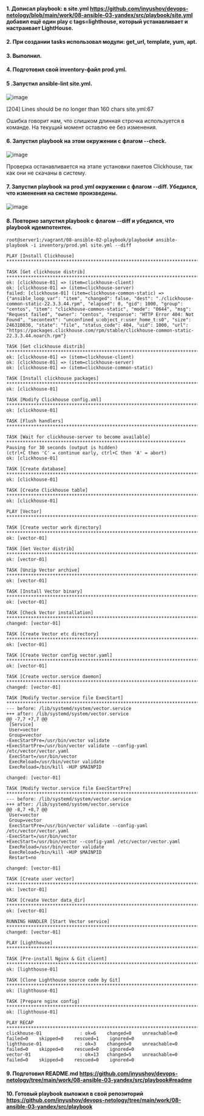 #### 1. Дописал playbook: в site.yml https://github.com/inyushov/devops-netology/blob/main/work/08-ansible-03-yandex/src/playbook/site.yml добавил ещё один play с tags=lighthouse, который устанавливает и настраивает LightHouse.

#### 2. При создании tasks использовал модули: get_url, template, yum, apt.

#### 3. Выполнил.

#### 4. Подготовил свой inventory-файл prod.yml. 

#### 5 .Запустил ansible-lint site.yml.

![image](https://github.com/inyushov/devops-netology/assets/127683348/f33547e0-05ea-4f34-8336-157570c110cb)

[204] Lines should be no longer than 160 chars
site.yml:67

Ошибка говорит нам, что слишком длинная строчка используется в команде. На текущий момент оставлю ее без изменения.

#### 6. Запустил playbook на этом окружении с флагом --check.

![image](https://github.com/inyushov/devops-netology/assets/127683348/4eba73e9-d2c5-47d9-8acc-9325e253ecf7)

Проверка останавливается на этапе установки пакетов Clickhouse, так как они не скачаны в систему.

#### 7. Запустил playbook на prod.yml окружении с флагом --diff. Убедился, что изменения на системе произведены.

![image](https://github.com/inyushov/devops-netology/assets/127683348/72fc271a-468a-4846-84a1-4a05c5b3d423)


#### 8. Повторно запустил playbook с флагом --diff и убедился, что playbook идемпотентен.

```
root@server1:/vagrant/08-ansible-02-playbook/playbook# ansible-playbook -i inventory/prod.yml site.yml --diff

PLAY [Install Clickhouse] **********************************************************************************************

TASK [Get clickhouse distrib] ******************************************************************************************
ok: [clickhouse-01] => (item=clickhouse-client)
ok: [clickhouse-01] => (item=clickhouse-server)
failed: [clickhouse-01] (item=clickhouse-common-static) => {"ansible_loop_var": "item", "changed": false, "dest": "./clickhouse-common-static-22.3.3.44.rpm", "elapsed": 0, "gid": 1000, "group": "centos", "item": "clickhouse-common-static", "mode": "0644", "msg": "Request failed", "owner": "centos", "response": "HTTP Error 404: Not Found", "secontext": "unconfined_u:object_r:user_home_t:s0", "size": 246310036, "state": "file", "status_code": 404, "uid": 1000, "url": "https://packages.clickhouse.com/rpm/stable/clickhouse-common-static-22.3.3.44.noarch.rpm"}

TASK [Get clickhouse distrib] ******************************************************************************************
ok: [clickhouse-01] => (item=clickhouse-client)
ok: [clickhouse-01] => (item=clickhouse-server)
ok: [clickhouse-01] => (item=clickhouse-common-static)

TASK [Install clickhouse packages] *************************************************************************************
ok: [clickhouse-01]

TASK [Modify Clickhouse config.xml] ************************************************************************************
ok: [clickhouse-01]

TASK [Flush handlers] **************************************************************************************************

TASK [Wait for clickhouse-server to become available] ******************************************************************
Pausing for 30 seconds (output is hidden)
(ctrl+C then 'C' = continue early, ctrl+C then 'A' = abort)
ok: [clickhouse-01]

TASK [Create database] *************************************************************************************************
ok: [clickhouse-01]

TASK [Create Clickhouse table] *****************************************************************************************
ok: [clickhouse-01]

PLAY [Vector] **********************************************************************************************************

TASK [Create vector work directory] ************************************************************************************
ok: [vector-01]

TASK [Get Vector distrib] **********************************************************************************************
ok: [vector-01]

TASK [Unzip Vector archive] ********************************************************************************************
ok: [vector-01]

TASK [Install Vector binary] *******************************************************************************************
ok: [vector-01]

TASK [Check Vector installation] ***************************************************************************************
changed: [vector-01]

TASK [Create Vector etc directory] *************************************************************************************
ok: [vector-01]

TASK [Create Vector config vector.yaml] ********************************************************************************
ok: [vector-01]

TASK [Create vector.service daemon] ************************************************************************************
changed: [vector-01]

TASK [Modify Vector.service file ExecStart] ****************************************************************************
--- before: /lib/systemd/system/vector.service
+++ after: /lib/systemd/system/vector.service
@@ -7,7 +7,7 @@
 [Service]
 User=vector
 Group=vector
-ExecStartPre=/usr/bin/vector validate
+ExecStartPre=/usr/bin/vector validate --config-yaml /etc/vector/vector.yaml
 ExecStart=/usr/bin/vector
 ExecReload=/usr/bin/vector validate
 ExecReload=/bin/kill -HUP $MAINPID

changed: [vector-01]

TASK [Modify Vector.service file ExecStartPre] *************************************************************************
--- before: /lib/systemd/system/vector.service
+++ after: /lib/systemd/system/vector.service
@@ -8,7 +8,7 @@
 User=vector
 Group=vector
 ExecStartPre=/usr/bin/vector validate --config-yaml /etc/vector/vector.yaml
-ExecStart=/usr/bin/vector
+ExecStart=/usr/bin/vector --config-yaml /etc/vector/vector.yaml
 ExecReload=/usr/bin/vector validate
 ExecReload=/bin/kill -HUP $MAINPID
 Restart=no

changed: [vector-01]

TASK [Create user vector] **********************************************************************************************
ok: [vector-01]

TASK [Create Vector data_dir] ******************************************************************************************
ok: [vector-01]

RUNNING HANDLER [Start Vector service] *********************************************************************************
changed: [vector-01]

PLAY [Lighthouse] ******************************************************************************************************

TASK [Pre-install Nginx & Git client] **********************************************************************************
ok: [lighthouse-01]

TASK [Clone Lighthouse source code by Git] *****************************************************************************
ok: [lighthouse-01]

TASK [Prepare nginx config] ********************************************************************************************
ok: [lighthouse-01]

PLAY RECAP *************************************************************************************************************
clickhouse-01              : ok=6    changed=0    unreachable=0    failed=0    skipped=0    rescued=1    ignored=0
lighthouse-01              : ok=3    changed=0    unreachable=0    failed=0    skipped=0    rescued=0    ignored=0
vector-01                  : ok=13   changed=5    unreachable=0    failed=0    skipped=0    rescued=0    ignored=0
```
#### 9. Подготовил README.md https://github.com/inyushov/devops-netology/tree/main/work/08-ansible-03-yandex/src/playbook#readme

#### 10. Готовый playbook выложил в свой репозиторий https://github.com/inyushov/devops-netology/tree/main/work/08-ansible-03-yandex/src/playbook








